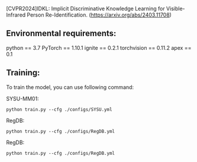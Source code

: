[CVPR2024]IDKL: Implicit Discriminative Knowledge Learning for Visible-Infrared Person Re-Identification. (https://arxiv.org/abs/2403.11708)
## Environmental requirements:

python == 3.7
PyTorch == 1.10.1
ignite == 0.2.1
torchvision == 0.11.2
apex == 0.1

## Training:

To train the model, you can use following command:

SYSU-MM01:
```Shell
python train.py --cfg ./configs/SYSU.yml
```

RegDB:
```Shell
python train.py --cfg ./configs/RegDB.yml
```

RegDB:
```Shell
python train.py --cfg ./configs/RegDB.yml
```

